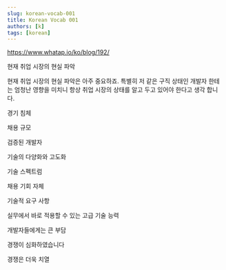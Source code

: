 ```yaml
---
slug: korean-vocab-001
title: Korean Vocab 001
authors: [k]
tags: [korean]
---
```


https://www.whatap.io/ko/blog/192/

현재 취업 시장의 현실 파악

현재 취업 시장의 현실 파악은 아주 중요하죠. 특별히 저 같은 구직 상태인 개발자 한테는 엄청난 영향을 미치니 항상 취업 시장의 상태를 
알고 두고 있어야 한다고 생각 합니다. 

경기 침체 

채용 규모

검증된 개발자

기술의 다양화와 고도화

기술 스펙트럼

채용 기회 자체

기술적 요구 사항

실무에서 바로 적용할 수 있는 고급 기술 능력

개발자들에게는 큰 부담

경쟁이 심화하였습니다

경쟁은 더욱 치열